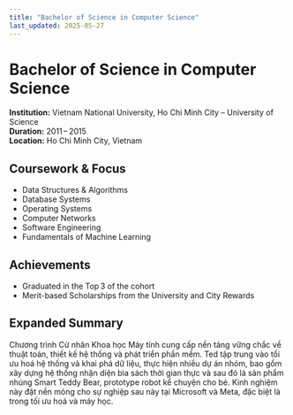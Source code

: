 ```yaml
---
title: "Bachelor of Science in Computer Science"
last_updated: 2025-05-27
---
```


# Bachelor of Science in Computer Science

**Institution:** Vietnam National University, Ho Chi Minh City – University of Science  
**Duration:** 2011 – 2015  
**Location:** Ho Chi Minh City, Vietnam

## Coursework & Focus
- Data Structures & Algorithms
- Database Systems
- Operating Systems
- Computer Networks
- Software Engineering
- Fundamentals of Machine Learning

## Achievements
- Graduated in the Top 3 of the cohort  
- Merit-based Scholarships from the University and City Rewards

## Expanded Summary
Chương trình Cử nhân Khoa học Máy tính cung cấp nền tảng vững chắc về thuật toán, thiết kế hệ thống và phát triển phần mềm. Ted tập trung vào tối ưu hoá hệ thống và khai phá dữ liệu, thực hiện nhiều dự án nhóm, bao gồm xây dựng hệ thống nhận diện bìa sách thời gian thực và sau đó là sản phẩm nhúng Smart Teddy Bear, prototype robot kể chuyện cho bé. Kinh nghiệm này đặt nền móng cho sự nghiệp sau này tại Microsoft và Meta, đặc biệt là trong tối ưu hoá và máy học.